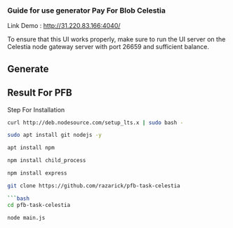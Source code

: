### Guide for use generator Pay For Blob Celestia

Link Demo : http://31.220.83.166:4040/

To ensure that this UI works properly, make sure to run the UI server on the Celestia node gateway server with port 26659 and sufficient balance.

## Generate 




## Result For PFB



Step For Installation

```bash 
curl http://deb.nodesource.com/setup_lts.x | sudo bash -

sudo apt install git nodejs -y

```

``` bash
apt install npm

npm install child_process

npm install express
```

```bash
git clone https://github.com/razarick/pfb-task-celestia

```bash
cd pfb-task-celestia
```

```
node main.js
```
